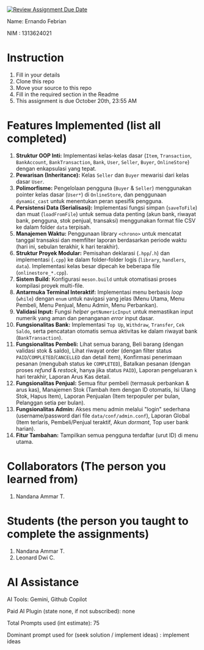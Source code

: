 [![Review Assignment Due Date](https://classroom.github.com/assets/deadline-readme-button-22041afd0340ce965d47ae6ef1cefeee28c7c493a6346c4f15d667ab976d596c.svg)](https://classroom.github.com/a/SCVt0OYF)

Name: Ernando Febrian

NIM : 1313624021

# Instruction
1. Fill in your details
2. Clone this repo
3. Move your source to this repo
4. Fill in the required section in the Readme
5. This assignment is due October 20th, 23:55 AM

# Features Implemented (list all completed)
1.  **Struktur OOP Inti:** Implementasi kelas-kelas dasar (`Item`, `Transaction`, `BankAccount`, `BankTransaction`, `Bank`, `User`, `Seller`, `Buyer`, `OnlineStore`) dengan enkapsulasi yang tepat.
2.  **Pewarisan (Inheritance):** Kelas `Seller` dan `Buyer` mewarisi dari kelas dasar `User`.
3.  **Polimorfisme:** Pengelolaan pengguna (`Buyer` & `Seller`) menggunakan pointer kelas dasar (`User*`) di `OnlineStore`, dan penggunaan `dynamic_cast` untuk menentukan peran spesifik pengguna.
4.  **Persistensi Data (Serialisasi):** Implementasi fungsi simpan (`saveToFile`) dan muat (`loadFromFile`) untuk semua data penting (akun bank, riwayat bank, pengguna, stok penjual, transaksi) menggunakan format file CSV ke dalam folder `data` terpisah.
5.  **Manajemen Waktu:** Penggunaan library `<chrono>` untuk mencatat tanggal transaksi dan memfilter laporan berdasarkan periode waktu (hari ini, sebulan terakhir, k hari terakhir).
6.  **Struktur Proyek Modular:** Pemisahan deklarasi (`.hpp`/`.h`) dan implementasi (`.cpp`) ke dalam folder-folder logis (`library`, `handlers`, `data`). Implementasi kelas besar dipecah ke beberapa file (`onlinestore_*.cpp`).
7.  **Sistem Build:** Konfigurasi `meson.build` untuk otomatisasi proses kompilasi proyek multi-file.
8.  **Antarmuka Terminal Interaktif:** Implementasi menu berbasis *loop* (`while`) dengan `enum` untuk navigasi yang jelas (Menu Utama, Menu Pembeli, Menu Penjual, Menu Admin, Menu Perbankan).
9.  **Validasi Input:** Fungsi *helper* `getNumericInput` untuk memastikan input numerik yang aman dan penanganan *error* input dasar.
10. **Fungsionalitas Bank:** Implementasi `Top Up`, `Withdraw`, `Transfer`, `Cek Saldo`, serta pencatatan otomatis semua aktivitas ke dalam riwayat bank (`BankTransaction`).
11. **Fungsionalitas Pembeli:** Lihat semua barang, Beli barang (dengan validasi stok & saldo), Lihat riwayat order (dengan filter status `PAID`/`COMPLETED`/`CANCELLED` dan detail item), Konfirmasi penerimaan pesanan (mengubah status ke `COMPLETED`), Batalkan pesanan (dengan proses *refund* & *restock*, hanya jika status `PAID`), Laporan pengeluaran `k` hari terakhir, Laporan Arus Kas detail.
12. **Fungsionalitas Penjual:** Semua fitur pembeli (termasuk perbankan & arus kas), Manajemen Stok (Tambah item dengan ID otomatis, Isi Ulang Stok, Hapus Item), Laporan Penjualan (Item terpopuler per bulan, Pelanggan setia per bulan).
13. **Fungsionalitas Admin:** Akses menu admin melalui "login" sederhana (username/password dari file `data/conf/admin.conf`), Laporan Global (Item terlaris, Pembeli/Penjual teraktif, Akun *dormant*, Top user bank harian).
14. **Fitur Tambahan:** Tampilkan semua pengguna terdaftar (urut ID) di menu utama.

# Collaborators (The person you learned from)
1. Nandana Ammar T.

# Students (the person you taught to complete the assignments)
1. Nandana Ammar T.
2. Leonard Dwi C.

# AI Assistance
AI Tools: Gemini, Github Copilot

Paid AI Plugin (state none, if not subscribed): none

Total Prompts used (int estimate): 75

Dominant prompt used for (seek solution / implement ideas) : implement ideas
